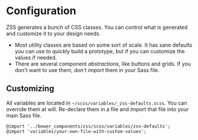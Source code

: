 # Configuration

ZSS generates a bunch of CSS classes. You can control what is generated and customize it to your design needs.

- Most utility classes are based on some sort of scale. It has sane defaults you can use to quickly build a prototype, but if you can customize the values if needed.
- There are several component _abstractions_, like buttons and grids. If you don't want to use them, don't import them in your Sass file.

## Customizing

All variables are located in `~/scss/variables/_zss-defaults.scss`. You can override them at will. Re-declare them in a file and import that file into your main Sass file.

```
@import '../bower_components/zss/scss/variables/zss-defaults';
@import 'variables/your-own-file-with-custom-values';
```